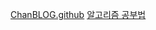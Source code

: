 <a href="https://chanhuiseok.github.io/categories/algorithm/">ChanBLOG.github</a>
<a href="https://qkqhxla1.tistory.com/990">알고리즘 공부법</a>
